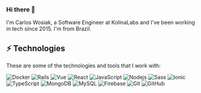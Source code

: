 ### Hi there 👋

I'm Carlos Wosiak, a Software Engineer at KolinaLabs and I've been working in tech since 2015. I'm from Brazil.


## ⚡ Technologies

These are some of the technologies and tools that I work with:

![Docker](https://img.shields.io/badge/-Docker-2496ED?style=flat-square&logo=docker&logoColor=white)
![Rails](https://img.shields.io/badge/-Rails-007396?style=flat-square&logo=ruby&color=critical)
![Vue](https://img.shields.io/badge/-Vue-3880FF?style=flat-square&logo=vue.js&logoColor=white&color=green)
![React](https://img.shields.io/badge/-React-3880FF?style=flat-square&logo=react&logoColor=white&color=blue)
![JavaScript](https://img.shields.io/badge/-JavaScript-black?style=flat-square&logo=javascript)
![Nodejs](https://img.shields.io/badge/-Nodejs-339933?style=flat-square&logo=Node.js&logoColor=white)
![Sass](https://img.shields.io/badge/-Sass-CC6699?style=flat-square&logo=sass&logoColor=white)
![Ionic](https://img.shields.io/badge/-Ionic-3880FF?style=flat-square&logo=ionic&logoColor=white)
![TypeScript](https://img.shields.io/badge/-TypeScript-007ACC?style=flat-square&logo=typescript)
![MongoDB](https://img.shields.io/badge/-MongoDB-black?style=flat-square&logo=mongodb)
![MySQL](https://img.shields.io/badge/-MySQL-4479A1?style=flat-square&logo=mysql&logoColor=white)
![Firebase](https://img.shields.io/badge/Firebase-FFCA28?style=flat-square&logo=firebase&logoColor=white)
![Git](https://img.shields.io/badge/-Git-black?style=flat-square&logo=git)
![GitHub](https://img.shields.io/badge/-GitHub-181717?style=flat-square&logo=github)
